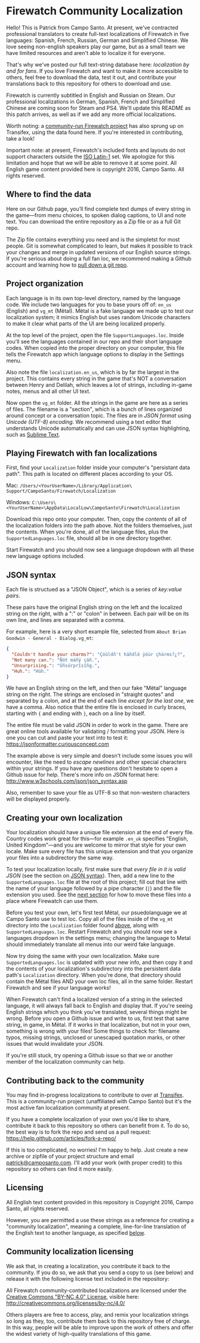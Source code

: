 Firewatch Community Localization
==============================

Hello! This is Patrick from Campo Santo. At present, we've contracted professional translators to create full-text localizations of Firewatch in five languages: Spanish, French, Russian, German and Simplified Chinese. We love seeing non-english speakers play our game, but as a small team we have limited resources and aren't able to localize it for everyone. 

That's why we've posted our full text-string database here: *localization by and for fans*. If you love Firewatch and want to make it more accessible to others, feel free to download the data, test it out, and contribute your translations back to this repository for others to download and use. 

Firewatch is currently subtitled in English and Russian on Steam. Our professional localizations in German, Spanish, French and Simplified Chinese are coming soon for Steam and PS4. We'll update this README as this patch arrives, as well as if we add any more official localizations.

Worth noting: a [community-run Firewatch project](https://www.transifex.com/firewatch/firewatch-localization) has also sprung up on Transifex, using the data found here. If you're interested in contributing, take a look!

Important note: at present, Firewatch's included fonts and layouts do not support characters outside the [ISO Latin-1](https://en.wikipedia.org/wiki/ISO/IEC_8859-1) set. We apologize for this limitation and hope that we will be able to remove it at some point.
All English game content provided here is copyright 2016, Campo Santo. All rights reserved.


Where to find the data
-----------
Here on our Github page, you’ll find complete text dumps of every string in the game—from menu choices, to spoken dialog captions, to UI and note text. You can download the entire repository as a Zip file or as a full Git repo.

The Zip file contains everything you need and is the simpletst for most people. Git is somewhat complicated to learn, but makes it possible to track your changes and merge in updated versions of our English source strings. If you're serious about doing a full fan loc, we recommend making a Github account and learning how to [pull down a git repo](https://help.github.com/articles/set-up-git/). 


Project organization
-----------
Each language is in its own top-level directory, named by the language code. We include two languages for you to base yours off of: `en_us` (English) and `vg_mt` (Mëtal). Mëtal is a fake language we made up to test our localization system; it mimics English but uses random Unicode characters to make it clear what parts of the UI are being localized properly.

At the top level of the project, open the file `SupportLanguages.loc`. Inside you'll see the languages contained in our repo and their short language codes. When copied into the proper directory on your computer, this file tells the Firewatch app which language options to display in the Settings menu.

Also note the file `localization.en_us`, which is by far the largest in the project. This contains every string in the game that's NOT a conversation between Henry and Delilah, which leaves a lot of strings, including in-game notes, menus and all other UI text.

Now open the `vg_mt` folder. All the strings in the game are here as a series of files. The filename is a "section", which is a bunch of lines organized around concept or a conversation topic. The files are in _JSON format_ using _Unicode (UTF-8) encoding_. We recommend using a text editor that understands Unicode automatically and can use JSON syntax highlighting, such as [Sublime Text](https://www.sublimetext.com/).


Playing Firewatch with fan localizations
------------

First, find your `Localization` folder inside your computer's "persistant data path". This path is located on different places according to your OS.

Mac: `/Users/<YourUserName>/Library/Application\ Support/CampoSanto/Firewatch/Localization`

Windows: `C:\Users\<YourUserName>\AppData\LocalLow\CampoSanto\Firewatch\Localization`

Download this repo onto your computer. Then, copy the *contents* of all of the localization folders into the path above. Not the folders themselves, just the contents. When you're done, all of the language files, plus the `SupportedLanguages.loc` file, should all be in one directory together.

Start Firewatch and you should now see a language dropdown with all these new language options included.


JSON syntax
------------

Each file is structued as a "JSON Object", which is a series of _key:value pairs_.

These pairs have the original English string on the left and the localized string on the right, with a ":" or "colon" in between. Each pair will be on its own line, and lines are separated with a comma.

For example, here is a very short example file, selected from `About Brian Goodwin - General - Dialog.vg_mt`:

```json
{
  "Couldn't handle your charms?": "Çóùldñ't häñdlë ÿóùr çhärms?¿?",
  "Not many can.": "Ñót máñÿ çáñ.",
  "Unsurprising.": "Üñsúrprîsîñg.",
  "Huh.": "Hùh."
}
```

We have an English string on the left, and then our fake "Mëtal" language string on the right. The strings are enclosed in "straight quotes" and separated by a colon, and at the end of each line _except for the last one_, we have a comma. Also notice that the entire file is enclosed in curly braces, starting with `{` and ending with `}`, each on a line by itself.

The entire file must be valid JSON in order to work in the game. There are great online tools available for validating / formatting your JSON. Here is one you can cut and paste your text into to test it: https://jsonformatter.curiousconcept.com

The example above is very simple and doesn't include some issues you will encounter, like the need to *escape newlines* and other special characters within your strings. If you have any questions don't hesitate to open a Github issue for help. There's more info on JSON format here: http://www.w3schools.com/json/json_syntax.asp

Also, remember to save your file as UTF-8 so that non-western characters will be displayed properly.


Creating your own localization
-----------
Your localization should have a unique file extension at the end of every file. Country codes work great for this—for example `.en_uk` specifies "English, United Kingdom"—and you are welcome to mirror that style for your own locale. Make sure every file has this unique extension and that you organize your files into a subdirectory the same way.

To test your localization locally, first make sure that _every file in it is valid JSON_ (see the section on [JSON syntax](#json-syntax)). Then, add a new line to the `SupportedLanguages.loc` file at the root of this project; fill out that line with the name of your language followed by a pipe character (`|`) and the file extension you used. See the [next section](#contributing-back-to-the-community) for how to move these files into a place where Firewatch can use them.

Before you test your own, let's first test Mëtal, our psuedolanguage we at Campo Santo use to test loc. Copy all of the files inside of the `vg_mt` directory into the `Localization` folder found [above](#playing-firewatch-with-fan-localizations), along with `SupportedLanguages.loc`. Restart Firewatch and you should now see a languages dropdown in the settings menu; changing the language to Metal should immediately translate all menus into our weird fake language.

Now try doing the same with your own localization. Make sure `SupportedLanguages.loc` is updated with your new info, and then copy it and the contents of your localization's subdirectory into the persistent data path's `Localization` directory. When you're done, that directory should contain the Mëtal files AND your own loc files, all in the same folder. Restart Firewatch and see if your language works!

When Firewatch can't find a localized version of a string in the selected language, it will always fall back to English and display that. If you're seeing English strings which you think you've translated, several things might be wrong. Before you open a Github issue and write to us, first test that same string, in game, in Mëtal. If it works in that localization, but not in your own, something is wrong with your files! Some things to check for: filename typos, missing strings, unclosed or unescaped quotation marks, or other issues that would invalidate your JSON.

If you're still stuck, try opening a Github issue so that we or another member of the localization community can help.


Contributing back to the community
-----------
You may find in-progress localizations to contribute to over at [Transifex](https://www.transifex.com/firewatch/firewatch-localization). This is a community-run project (unaffiliated with Campo Santo) but it's the most active fan localization community at present.

If you have a complete localization of your own you'd like to share, contribute it back to this repository so others can benefit from it. To do so, the best way is to fork the repo and send us a pull request: https://help.github.com/articles/fork-a-repo/

If this is too complicated, no worries! I'm happy to help. Just create a new archive or zipfile of your project structure and email patrick@camposanto.com. I'll add your work (with proper credit) to this repository so others can find it more easily.

Licensing
-----------
All English text content provided in this repository is Copyright 2016, Campo Santo, all rights reserved. 

However, you are permitted a use these strings as a reference for creating a "community localization", meaning a complete, line-for-line translation of the English text to another language, as specified [below](#community-localization-licensing).


Community localization licensing
-----------
We ask that, in creating a localization, you contribute it back to the community. If you do so, we ask that you send a copy to us (see below) and release it with the following license text included in the repository:

All Firewatch community-contributed localizations are licensed under the [Creative Commons "BY-NC 4.0" License](http://creativecommons.org/licenses/by-nc/4.0/), visible here: http://creativecommons.org/licenses/by-nc/4.0/

Others players are free to access, play, and remix your localization strings so long as they, too, contribute them back to this repository free of charge. In this way, people will be able to improve upon the work of others and offer the widest variety of high-quality translations of this game.
